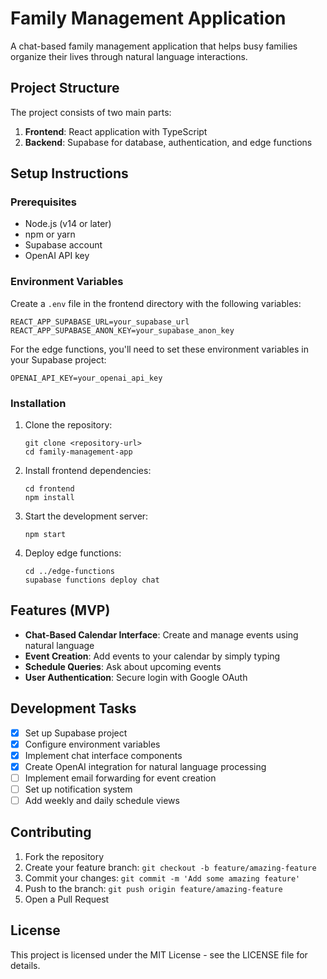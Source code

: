# Family Management Application

A chat-based family management application that helps busy families organize their lives through natural language interactions.

## Project Structure

The project consists of two main parts:
1. **Frontend**: React application with TypeScript
2. **Backend**: Supabase for database, authentication, and edge functions

## Setup Instructions

### Prerequisites

- Node.js (v14 or later)
- npm or yarn
- Supabase account
- OpenAI API key

### Environment Variables

Create a `.env` file in the frontend directory with the following variables:

```
REACT_APP_SUPABASE_URL=your_supabase_url
REACT_APP_SUPABASE_ANON_KEY=your_supabase_anon_key
```

For the edge functions, you'll need to set these environment variables in your Supabase project:

```
OPENAI_API_KEY=your_openai_api_key
```

### Installation

1. Clone the repository:
   ```
   git clone <repository-url>
   cd family-management-app
   ```

2. Install frontend dependencies:
   ```
   cd frontend
   npm install
   ```

3. Start the development server:
   ```
   npm start
   ```

4. Deploy edge functions:
   ```
   cd ../edge-functions
   supabase functions deploy chat
   ```

## Features (MVP)

- **Chat-Based Calendar Interface**: Create and manage events using natural language
- **Event Creation**: Add events to your calendar by simply typing
- **Schedule Queries**: Ask about upcoming events
- **User Authentication**: Secure login with Google OAuth

## Development Tasks

- [x] Set up Supabase project
- [x] Configure environment variables
- [x] Implement chat interface components
- [x] Create OpenAI integration for natural language processing
- [ ] Implement email forwarding for event creation
- [ ] Set up notification system
- [ ] Add weekly and daily schedule views

## Contributing

1. Fork the repository
2. Create your feature branch: `git checkout -b feature/amazing-feature`
3. Commit your changes: `git commit -m 'Add some amazing feature'`
4. Push to the branch: `git push origin feature/amazing-feature`
5. Open a Pull Request

## License

This project is licensed under the MIT License - see the LICENSE file for details.